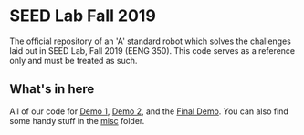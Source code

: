 # SEED Lab Fall 2019
The official repository of an 'A' standard robot which solves the challenges laid out in SEED Lab, Fall 2019 (EENG 350). This code serves as a reference only and must be treated as such.

## What's in here
All of our code for [Demo 1](demo1/), [Demo 2](demo2/), and the [Final Demo](final_demo/). You can also find some handy stuff in the [misc](misc/) folder.



